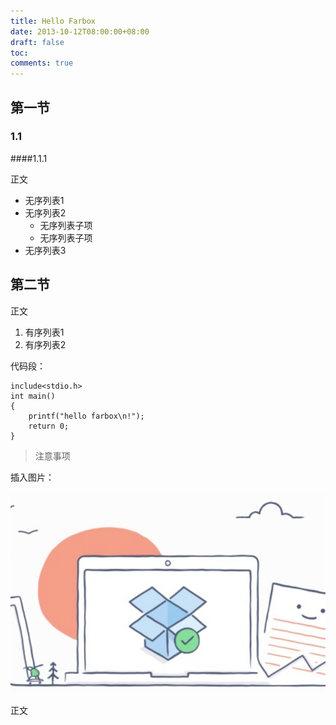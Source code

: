```yaml
---
title: Hello Farbox
date: 2013-10-12T08:00:00+08:00
draft: false
toc:
comments: true
---
```



## 第一节

### 1.1

####1.1.1

正文

* 无序列表1
* 无序列表2
    * 无序列表子项
    * 无序列表子项
* 无序列表3


## 第二节

正文

1. 有序列表1
2. 有序列表2

代码段：

    include<stdio.h>
    int main()
    {
        printf("hello farbox\n!");
        return 0;
    }
    
> 注意事项

插入图片：

![](/images/2013-10-12/2013-10-12_1.jpg)

正文
